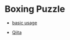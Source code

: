 # Boxing Puzzle

- [basic usage](https://github.com/maskot1977/boxing_puzzle/blob/main/boxing_puzzle_basic_usage.ipynb)

- [Qiita](https://qiita.com/maskot1977/items/26c29f23a4a55d0c5b26)
